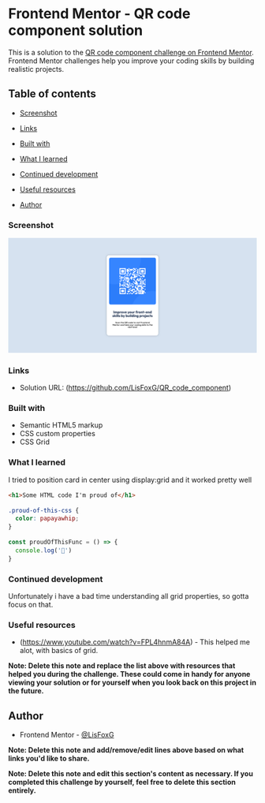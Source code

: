# Frontend Mentor - QR code component solution

This is a solution to the [QR code component challenge on Frontend Mentor](https://www.frontendmentor.io/challenges/qr-code-component-iux_sIO_H). Frontend Mentor challenges help you improve your coding skills by building realistic projects. 

## Table of contents


  - [Screenshot](#screenshot)
  - [Links](#links)

  - [Built with](#built-with)
  - [What I learned](#what-i-learned)
  - [Continued development](#continued-development)
  - [Useful resources](#useful-resources)
- [Author](#author)







### Screenshot


![alt text](image-1.png)


### Links

- Solution URL: (https://github.com/LisFoxG/QR_code_component)




### Built with

- Semantic HTML5 markup
- CSS custom properties
- CSS Grid


### What I learned

I tried to position card in center using display:grid and it worked pretty well



```html
<h1>Some HTML code I'm proud of</h1>
```
```css
.proud-of-this-css {
  color: papayawhip;
}
```
```js
const proudOfThisFunc = () => {
  console.log('🎉')
}
```


### Continued development

Unfortunately i have a bad time understanding all grid properties, so gotta focus on that.


### Useful resources

- (https://www.youtube.com/watch?v=FPL4hnmA84A) - This helped me alot, with basics of grid.

**Note: Delete this note and replace the list above with resources that helped you during the challenge. These could come in handy for anyone viewing your solution or for yourself when you look back on this project in the future.**

## Author


- Frontend Mentor - [@LisFoxG](https://www.frontendmentor.io/profile/LisFoxG)


**Note: Delete this note and add/remove/edit lines above based on what links you'd like to share.**


**Note: Delete this note and edit this section's content as necessary. If you completed this challenge by yourself, feel free to delete this section entirely.**
